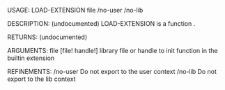 USAGE:
     LOAD-EXTENSION file /no-user /no-lib

DESCRIPTION:
     (undocumented)
     LOAD-EXTENSION is a function .

RETURNS:
    (undocumented)

ARGUMENTS:
    file [file! handle!]
        library file or handle to init function in the builtin extension

REFINEMENTS:
    /no-user
        Do not export to the user context
    /no-lib
        Do not export to the lib context
